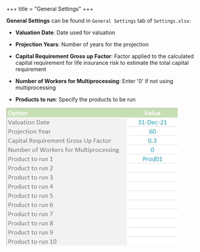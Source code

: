 +++
title = "General Settings"
+++

**General Settings** can be found in  `General Settings` tab of `Settings.xlsx`:

   - **Valuation Date**: Date used for valuation

   - **Projection Years**: Number of years for the projection

   - **Capital Requirement Gross up Factor**: Factor applied to the calculated capital requirement for life insurance risk to estimate the total capital requirement

   - **Number of Workers for Multiprocessing**: Enter '0' if not using multiprocessing

   - **Products to run**: Specify the products to be run 

![Graph Description](/assets/general_settings.jpg)
